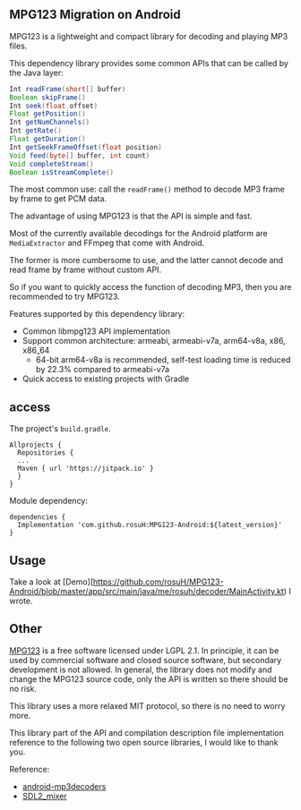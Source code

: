 ## MPG123 Migration on Android

MPG123 is a lightweight and compact library for decoding and playing MP3 files.

This dependency library provides some common APIs that can be called by the Java layer:

```java
Int readFrame(short[] buffer)
Boolean skipFrame()
Int seek(float offset)
Float getPosition()
Int getNumChannels()
Int getRate()
Float getDuration()
Int getSeekFrameOffset(float position)
Void feed(byte[] buffer, int count)
Void completeStream()
Boolean isStreamComplete()
```

The most common use: call the `readFrame()` method to decode MP3 frame by frame to get PCM data.

The advantage of using MPG123 is that the API is simple and fast.

Most of the currently available decodings for the Android platform are `MediaExtractor` and FFmpeg that come with Android.

The former is more cumbersome to use, and the latter cannot decode and read frame by frame without custom API.

So if you want to quickly access the function of decoding MP3, then you are recommended to try MPG123.

Features supported by this dependency library:

- Common libmpg123 API implementation
- Support common architecture: armeabi, armeabi-v7a, arm64-v8a, x86, x86_64
    - 64-bit arm64-v8a is recommended, self-test loading time is reduced by 22.3% compared to armeabi-v7a
- Quick access to existing projects with Gradle

## access

The project's `build.gradle`.

```
Allprojects {
  Repositories {
  ...
  Maven { url 'https://jitpack.io' }
  }
}
```

Module dependency:

```
dependencies {
  Implementation 'com.github.rosuH:MPG123-Android:${latest_version}'
}
```

## Usage

Take a look at [Demo][https://github.com/rosuH/MPG123-Android/blob/master/app/src/main/java/me/rosuh/decoder/MainActivity.kt) I wrote.

## Other

[MPG123](https://www.mpg123.de/) is a free software licensed under LGPL 2.1. In principle, it can be used by commercial software and closed source software, but secondary development is not allowed. In general, the library does not modify and change the MPG123 source code, only the API is written so there should be no risk.

This library uses a more relaxed MIT protocol, so there is no need to worry more.

This library part of the API and compilation description file implementation reference to the following two open source libraries, I would like to thank you.

Reference:

- [android-mp3decoders](https://github.com/thasmin/android-mp3decoders)
- [SDL2_mixer](https://github.com/emscripten-ports/SDL2_mixer/)
